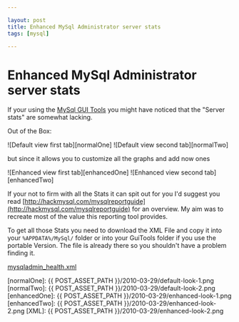 ```yaml
---

layout: post
title: Enhanced MySql Administrator server stats
tags: [mysql]

---
```


# Enhanced MySql Administrator server stats

If your using the [MySql GUI Tools](http://dev.mysql.com/downloads/gui-tools/) you might have noticed that the "Server stats" are somewhat lacking.

Out of the Box:

![Default view first tab][normalOne]
![Default view second tab][normalTwo]


but since it allows you to customize all the graphs and add now ones

![Enhanced view first tab][enhancedOne]
![Enhanced view second tab][enhancedTwo]



If your not to firm with all the Stats it can spit out for you I'd suggest you read [http://hackmysql.com/mysqlreportguide](http://hackmysql.com/mysqlreportguide) for an overview. My aim was to recreate most of the value this reporting tool provides.

To get all those Stats you need to download the XML File and copy it into your `%APPDATA%/MySql/` folder or into your GuiTools folder if you use the portable Version. The file is already there so you shouldn't have a problem finding it.

[mysqladmin_health.xml](XML)


[normalOne]: {{ POST_ASSET_PATH }}/2010-03-29/default-look-1.png
[normalTwo]: {{ POST_ASSET_PATH }}/2010-03-29/default-look-2.png
[enhancedOne]: {{ POST_ASSET_PATH }}/2010-03-29/enhanced-look-1.png
[enhancedTwo]: {{ POST_ASSET_PATH }}/2010-03-29/enhanced-look-2.png
[XML]: {{ POST_ASSET_PATH }}/2010-03-29/enhanced-look-2.png
